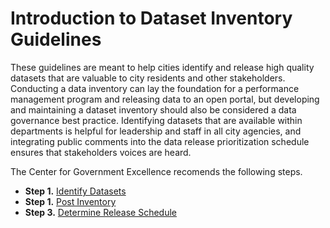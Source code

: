 Introduction to Dataset Inventory Guidelines
=======

These guidelines are meant to help cities identify and release high quality datasets that are valuable to city residents and other stakeholders. Conducting a data inventory can lay the foundation for a performance management program and releasing data to an open portal, but developing and maintaining a dataset inventory should also be considered a data governance best practice. Identifying datasets that are available within departments is helpful for leadership and staff in all city agencies, and integrating public comments into the data release prioritization schedule ensures that stakeholders voices are heard.

The Center for Government Excellence recomends the following steps.

* **Step 1.** [Identify Datasets](identify-datasets.md)
* **Step 1.** [Post Inventory](post.md)
* **Step 3.** [Determine Release Schedule](release.md)

